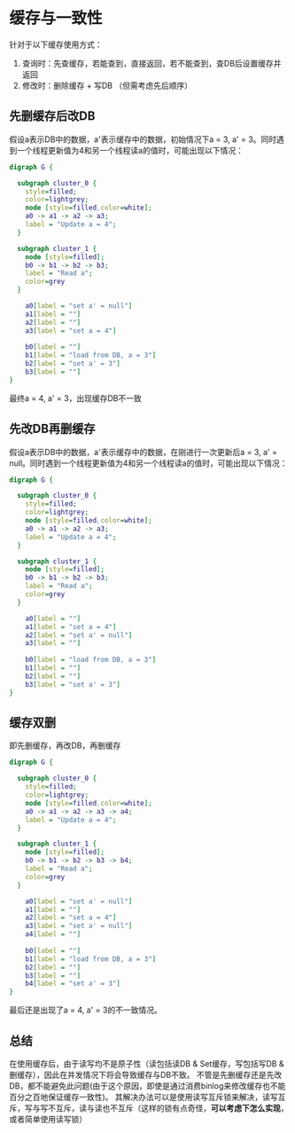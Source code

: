 # 缓存与一致性
针对于以下缓存使用方式：
1. 查询时：先查缓存，若能查到，直接返回，若不能查到，查DB后设置缓存并返回
2. 修改时：删除缓存 + 写DB （但需考虑先后顺序）

## 先删缓存后改DB
假设a表示DB中的数据，a'表示缓存中的数据，初始情况下a = 3, a' = 3。同时遇到一个线程更新值为4和另一个线程读a的值时，可能出现以下情况：
```dot
digraph G {

  subgraph cluster_0 {
    style=filled;
    color=lightgrey;
    node [style=filled,color=white];
    a0 -> a1 -> a2 -> a3;
    label = "Update a = 4";
  }

  subgraph cluster_1 {
    node [style=filled];
    b0 -> b1 -> b2 -> b3;
    label = "Read a";
    color=grey
  }

    a0[label = "set a' = null"]
    a1[label = ""]
    a2[label = ""]
    a3[label = "set a = 4"]
    
    b0[label = ""]
    b1[label = "load from DB, a = 3"]
    b2[label = "set a' = 3"]
    b3[label = ""]
}
```
最终a = 4, a' = 3，出现缓存DB不一致

## 先改DB再删缓存
假设a表示DB中的数据，a'表示缓存中的数据，在刚进行一次更新后a = 3, a' = null。同时遇到一个线程更新值为4和另一个线程读a的值时，可能出现以下情况：
```dot
digraph G {

  subgraph cluster_0 {
    style=filled;
    color=lightgrey;
    node [style=filled,color=white];
    a0 -> a1 -> a2 -> a3;
    label = "Update a = 4";
  }

  subgraph cluster_1 {
    node [style=filled];
    b0 -> b1 -> b2 -> b3;
    label = "Read a";
    color=grey
  }

    a0[label = ""]
    a1[label = "set a = 4"]
    a2[label = "set a' = null"]
    a3[label = ""]
    
    b0[label = "load from DB, a = 3"]
    b1[label = ""]
    b2[label = ""]
    b3[label = "set a' = 3"]
}
```

## 缓存双删
即先删缓存，再改DB，再删缓存
```dot
digraph G {

  subgraph cluster_0 {
    style=filled;
    color=lightgrey;
    node [style=filled,color=white];
    a0 -> a1 -> a2 -> a3 -> a4;
    label = "Update a = 4";
  }

  subgraph cluster_1 {
    node [style=filled];
    b0 -> b1 -> b2 -> b3 -> b4;
    label = "Read a";
    color=grey
  }

    a0[label = "set a' = null"]
    a1[label = ""]
    a2[label = "set a = 4"]
    a3[label = "set a' = null"]
    a4[label = ""]
    
    b0[label = ""]
    b1[label = "load from DB, a = 3"]
    b2[label = ""]
    b3[label = ""]
    b4[label = "set a' = 3"]
}
```
最后还是出现了a = 4, a' = 3的不一致情况。

## 总结
在使用缓存后，由于读写均不是原子性（读包括读DB & Set缓存，写包括写DB & 删缓存），因此在并发情况下将会导致缓存与DB不致。
不管是先删缓存还是先改DB，都不能避免此问题(由于这个原因，即使是通过消费binlog来修改缓存也不能百分之百地保证缓存一致性)。
其解决办法可以是使用读写互斥锁来解决，读写互斥，写与写不互斥，读与读也不互斥（这样的锁有点奇怪，**可以考虑下怎么实现**，或者简单使用读写锁）